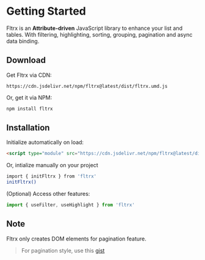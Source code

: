 # Getting Started

Fltrx is an **Attribute-driven** JavaScript library to enhance your list and tables. With filtering, highlighting, sorting, grouping, pagination and async data binding.

## Download

Get Fltrx via CDN:

```code
https://cdn.jsdelivr.net/npm/fltrx@latest/dist/fltrx.umd.js
```

Or, get it via NPM:

```bash
npm install fltrx
```

## Installation

Initialize automatically on load:

```html
<script type="module" src="https://cdn.jsdelivr.net/npm/fltrx@latest/dist/fltrx.umd.js"></script>
```

Or, intialize manually on your project

```bash
import { initFltrx } from 'fltrx'
initFltrx()
```

(Optional) Access other features:

```js
import { useFilter, useHighlight } from 'fltrx'
```

## Note

Fltrx only creates DOM elements for pagination feature.

> For pagination style, use this [gist](https://gist.github.com/jimboquijano/936c4d063234db4f7699f0177d20e4f4)
